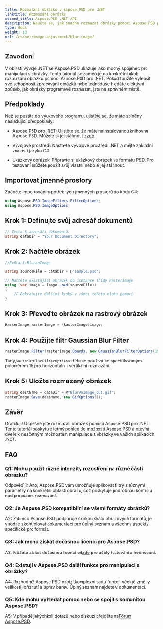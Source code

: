 ```yaml
---
title: Rozmazání obrázku v Aspose.PSD pro .NET
linktitle: Rozmazání obrázku
second_title: Aspose.PSD .NET API
description: Naučte se, jak snadno rozmazat obrázky pomocí Aspose.PSD pro .NET. Podrobný průvodce pro bezproblémovou manipulaci s obrázky ve vašich projektech C#.
type: docs
weight: 13
url: /cs/net/image-adjustment/blur-image/
---
```

## Zavedení

V oblasti vývoje .NET se Aspose.PSD ukazuje jako mocný spojenec pro manipulaci s obrázky. Tento tutoriál se zaměřuje na konkrétní úkol: rozmazání obrázku pomocí Aspose.PSD pro .NET. Pokud toužíte vylepšit své schopnosti zpracování obrázků nebo jednoduše hledáte efektivní způsob, jak obrázky programově rozmazat, jste na správném místě.

## Předpoklady

Než se pustíte do výukového programu, ujistěte se, že máte splněny následující předpoklady:

-  Aspose.PSD pro .NET: Ujistěte se, že máte nainstalovanou knihovnu Aspose.PSD. Můžete si jej stáhnout z[zde](https://releases.aspose.com/psd/net/).

- Vývojové prostředí: Nastavte vývojové prostředí .NET a mějte základní znalosti jazyka C#.

- Ukázkový obrázek: Připravte si ukázkový obrázek ve formátu PSD. Pro testování můžete použít svůj vlastní nebo si jej stáhnout.

## Importovat jmenné prostory

Začněte importováním potřebných jmenných prostorů do kódu C#:

```csharp
using Aspose.PSD.ImageFilters.FilterOptions;
using Aspose.PSD.ImageOptions;
```

## Krok 1: Definujte svůj adresář dokumentů

```csharp
// Cesta k adresáři dokumentů.
string dataDir = "Your Document Directory";
```

## Krok 2: Načtěte obrázek

```csharp
//ExStart:BluranImage

string sourceFile = dataDir + @"sample.psd";

// Načtěte existující obrázek do instance třídy RasterImage
using (var image = Image.Load(sourceFile))
{
    // Pokračujte dalšími kroky v rámci tohoto bloku pomocí
}
```

## Krok 3: Převeďte obrázek na rastrový obrázek

```csharp
RasterImage rasterImage = (RasterImage)image;
```

## Krok 4: Použijte filtr Gaussian Blur Filter

```csharp
rasterImage.Filter(rasterImage.Bounds, new GaussianBlurFilterOptions(15, 15));
```

 Tady,`GaussianBlurFilterOptions` třída se používá se specifikovaným poloměrem 15 pro horizontální i vertikální rozmazání.

## Krok 5: Uložte rozmazaný obrázek

```csharp
string destName = dataDir + @"BlurAnImage_out.gif";
rasterImage.Save(destName, new GifOptions());
```

## Závěr

Gratuluji! Úspěšně jste rozmazali obrázek pomocí Aspose.PSD pro .NET. Tento tutoriál poskytuje letmý pohled do možností Aspose.PSD a otevírá dveře k nesčetným možnostem manipulace s obrázky ve vašich aplikacích .NET.

## FAQ

### Q1: Mohu použít různé intenzity rozostření na různé části obrázku?

Odpověď 1: Ano, Aspose.PSD vám umožňuje aplikovat filtry s různými parametry na konkrétní oblasti obrazu, což poskytuje podrobnou kontrolu nad procesem rozmazání.

### Q2: Je Aspose.PSD kompatibilní se všemi formáty obrázků?

A2: Zatímco Aspose.PSD podporuje širokou škálu obrazových formátů, je vhodné zkontrolovat dokumentaci pro úplný seznam a všechny aspekty specifické pro formát.

### Q3: Jak mohu získat dočasnou licenci pro Aspose.PSD?

 A3: Můžete získat dočasnou licenci od[zde](https://purchase.aspose.com/temporary-license/) pro účely testování a hodnocení.

### Q4: Existují v Aspose.PSD další funkce pro manipulaci s obrázky?

A4: Rozhodně! Aspose.PSD nabízí komplexní sadu funkcí, včetně změny velikosti, oříznutí a úprav barev. Úplný seznam najdete v dokumentaci.

### Q5: Kde mohu vyhledat pomoc nebo se spojit s komunitou Aspose.PSD?

 A5: V případě jakýchkoli dotazů nebo diskuzí přejděte na[Fórum Aspose.PSD](https://forum.aspose.com/c/psd/34).